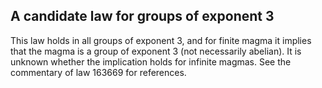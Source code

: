 ## A candidate law for groups of exponent 3

This law holds in all groups of exponent 3, and for finite magma it implies that the magma is a group of exponent 3 (not necessarily abelian).  It is unknown whether the implication holds for infinite magmas.  See the commentary of law 163669 for references.
